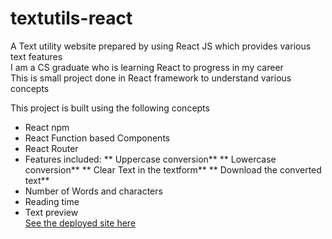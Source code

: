 # textutils-react
A Text utility website prepared by using React JS which provides various text features<br />
I am a CS graduate who is learning React to progress in my career<br />
This is small project done in React framework to understand various concepts<br />

This project is built using the following concepts

* React npm
* React Function based Components
* React Router
* Features included:
  ** Uppercase conversion**
  ** Lowercase conversion**
  ** Clear Text in the textform**
  ** Download the converted text**
* Number of Words and characters
* Reading time
* Text preview<br />
[See the deployed site here](https://textutils-react-bharathkumar-18.netlify.app/)
